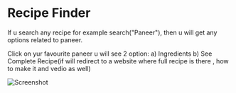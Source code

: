 # Recipe Finder

If u search any recipe for example search("Paneer"), then u will get any options related to paneer.

Click on yur favourite paneer u will see 2 option:
a) Ingredients
b) See Complete Recipe(if will redirect to a website where full recipe is there , how to make it and vedio as well)

![Screenshot ](https://user-images.githubusercontent.com/68656122/128586402-634f6334-b3a0-4c0b-a88b-32e847a414ce.png)



